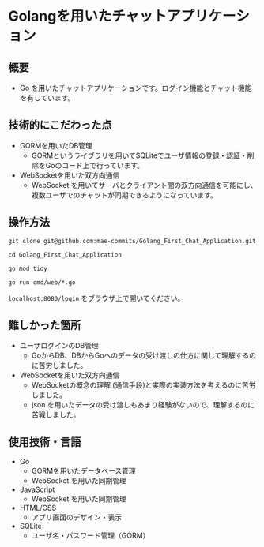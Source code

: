 # Golangを用いたチャットアプリケーション

## 概要
- Go を用いたチャットアプリケーションです。ログイン機能とチャット機能を有しています。

## 技術的にこだわった点
- GORMを用いたDB管理
    - GORMというライブラリを用いてSQLiteでユーザ情報の登録・認証・削除をGoのコード上で行っています。
- WebSocketを用いた双方向通信
    - WebSocket を用いてサーバとクライアント間の双方向通信を可能にし、複数ユーザでのチャットが同期できるようになっています。

## 操作方法
```git clone git@github.com:mae-commits/Golang_First_Chat_Application.git```

```cd Golang_First_Chat_Application```

```go mod tidy```

```go run cmd/web/*.go```

```localhost:8080/login``` をブラウザ上で開いてください。

## 難しかった箇所
- ユーザログインのDB管理
    - GoからDB、DBからGoへのデータの受け渡しの仕方に関して理解するのに苦労しました。
- WebSocketを用いた双方向通信
    - WebSocketの概念の理解 (通信手段)と実際の実装方法を考えるのに苦労しました。
    - json を用いたデータの受け渡しもあまり経験がないので、理解するのに苦戦しました。

## 使用技術・言語
- Go
  - GORMを用いたデータベース管理
  - WebSocket を用いた同期管理
- JavaScript
  - WebSocket を用いた同期管理
- HTML/CSS
  - アプリ画面のデザイン・表示
- SQLite
  - ユーザ名・パスワード管理（GORM）
